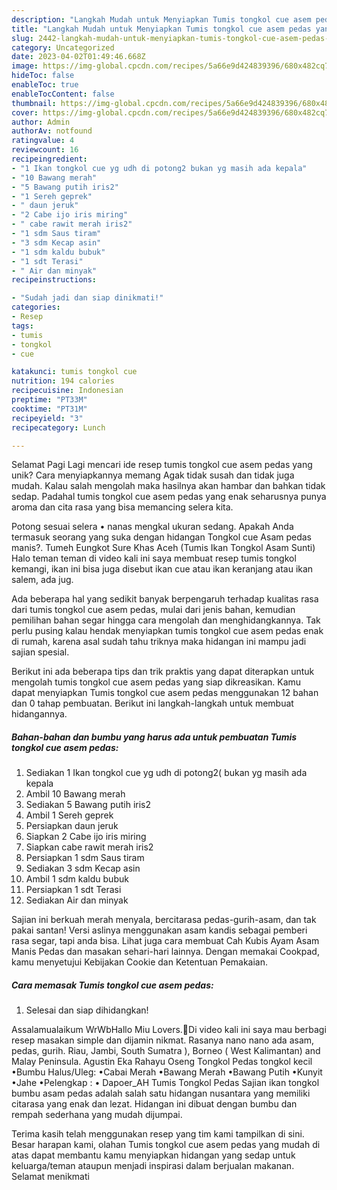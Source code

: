 ```yaml
---
description: "Langkah Mudah untuk Menyiapkan Tumis tongkol cue asem pedas yang Lezat, Mantap"
title: "Langkah Mudah untuk Menyiapkan Tumis tongkol cue asem pedas yang Lezat, Mantap"
slug: 2442-langkah-mudah-untuk-menyiapkan-tumis-tongkol-cue-asem-pedas-yang-lezat-mantap
category: Uncategorized
date: 2023-04-02T01:49:46.668Z
image: https://img-global.cpcdn.com/recipes/5a66e9d424839396/680x482cq70/tumis-tongkol-cue-asem-pedas-foto-resep-utama.jpg
hideToc: false
enableToc: true
enableTocContent: false
thumbnail: https://img-global.cpcdn.com/recipes/5a66e9d424839396/680x482cq70/tumis-tongkol-cue-asem-pedas-foto-resep-utama.jpg
cover: https://img-global.cpcdn.com/recipes/5a66e9d424839396/680x482cq70/tumis-tongkol-cue-asem-pedas-foto-resep-utama.jpg
author: Admin
authorAv: notfound
ratingvalue: 4
reviewcount: 16
recipeingredient:
- "1 Ikan tongkol cue yg udh di potong2 bukan yg masih ada kepala"
- "10 Bawang merah"
- "5 Bawang putih iris2"
- "1 Sereh geprek"
- " daun jeruk"
- "2 Cabe ijo iris miring"
- " cabe rawit merah iris2"
- "1 sdm Saus tiram"
- "3 sdm Kecap asin"
- "1 sdm kaldu bubuk"
- "1 sdt Terasi"
- " Air dan minyak"
recipeinstructions:

- "Sudah jadi dan siap dinikmati!"
categories:
- Resep
tags:
- tumis
- tongkol
- cue

katakunci: tumis tongkol cue 
nutrition: 194 calories
recipecuisine: Indonesian
preptime: "PT33M"
cooktime: "PT31M"
recipeyield: "3"
recipecategory: Lunch

---
```



Selamat Pagi Lagi mencari ide resep tumis tongkol cue asem pedas yang unik? Cara menyiapkannya memang Agak tidak susah dan tidak juga mudah. Kalau salah mengolah maka hasilnya akan hambar dan bahkan tidak sedap. Padahal tumis tongkol cue asem pedas yang enak seharusnya punya aroma dan cita rasa yang bisa memancing selera kita.


Potong sesuai selera • nanas mengkal ukuran sedang. Apakah Anda termasuk seorang yang suka dengan hidangan Tongkol cue Asam pedas manis?. Tumeh Eungkot Sure Khas Aceh (Tumis Ikan Tongkol Asam Sunti) Halo teman teman di video kali ini saya membuat resep tumis tongkol kemangi, ikan ini bisa juga disebut ikan cue atau ikan keranjang atau ikan salem, ada jug.

Ada beberapa hal yang sedikit banyak berpengaruh terhadap kualitas rasa dari tumis tongkol cue asem pedas, mulai dari jenis bahan, kemudian pemilihan bahan segar hingga cara mengolah dan menghidangkannya. Tak perlu pusing kalau hendak menyiapkan tumis tongkol cue asem pedas enak di rumah, karena asal sudah tahu triknya maka hidangan ini mampu jadi sajian spesial.


Berikut ini ada beberapa tips dan trik praktis yang dapat diterapkan untuk mengolah tumis tongkol cue asem pedas yang siap dikreasikan. Kamu dapat menyiapkan Tumis tongkol cue asem pedas menggunakan 12 bahan dan 0 tahap pembuatan. Berikut ini langkah-langkah untuk membuat hidangannya.

<!--inarticleads1-->

##### Bahan-bahan dan bumbu yang harus ada untuk pembuatan Tumis tongkol cue asem pedas:

1. Sediakan 1 Ikan tongkol cue yg udh di potong2( bukan yg masih ada kepala
1. Ambil 10 Bawang merah
1. Sediakan 5 Bawang putih iris2
1. Ambil 1 Sereh geprek
1. Persiapkan  daun jeruk
1. Siapkan 2 Cabe ijo iris miring
1. Siapkan  cabe rawit merah iris2
1. Persiapkan 1 sdm Saus tiram
1. Sediakan 3 sdm Kecap asin
1. Ambil 1 sdm kaldu bubuk
1. Persiapkan 1 sdt Terasi
1. Sediakan  Air dan minyak


Sajian ini berkuah merah menyala, bercitarasa pedas-gurih-asam, dan tak pakai santan! Versi aslinya menggunakan asam kandis sebagai pemberi rasa segar, tapi anda bisa. Lihat juga cara membuat Cah Kubis Ayam Asam Manis Pedas dan masakan sehari-hari lainnya. Dengan memakai Cookpad, kamu menyetujui Kebijakan Cookie dan Ketentuan Pemakaian. 

<!--inarticleads2-->

##### Cara memasak Tumis tongkol cue asem pedas:


1. Selesai dan siap dihidangkan!

Assalamualaikum WrWbHallo Miu Lovers.🤗Di video kali ini saya mau berbagi resep masakan simple dan dijamin nikmat. Rasanya nano nano ada asam, pedas, gurih. Riau, Jambi, South Sumatra ), Borneo ( West Kalimantan) and Malay Peninsula. Agustin Eka Rahayu Oseng Tongkol Pedas tongkol kecil •Bumbu Halus/Uleg: •Cabai Merah •Bawang Merah •Bawang Putih •Kunyit •Jahe •Pelengkap : • Dapoer_AH Tumis Tongkol Pedas Sajian ikan tongkol bumbu asam pedas adalah salah satu hidangan nusantara yang memiliki citarasa yang enak dan lezat. Hidangan ini dibuat dengan bumbu dan rempah sederhana yang mudah dijumpai. 

Terima kasih telah menggunakan resep yang tim kami tampilkan di sini. Besar harapan kami, olahan Tumis tongkol cue asem pedas yang mudah di atas dapat membantu kamu menyiapkan hidangan yang sedap untuk keluarga/teman ataupun menjadi inspirasi dalam berjualan makanan. Selamat menikmati
